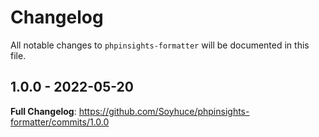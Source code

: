 # Changelog

All notable changes to `phpinsights-formatter` will be documented in this file.

## 1.0.0 - 2022-05-20

**Full Changelog**: https://github.com/Soyhuce/phpinsights-formatter/commits/1.0.0
